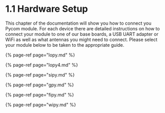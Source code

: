 # 1.1 Hardware Setup

This chapter of the documentation will show you how to connect you Pycom module. For each device there are detailed instructions on how to connect your module to one of our base boards, a USB UART adapter or WiFi as well as what antennas you might need to connect. Please select your module below to be taken to the appropriate guide.

{% page-ref page="lopy.md" %}

{% page-ref page="lopy4.md" %}

{% page-ref page="sipy.md" %}

{% page-ref page="gpy.md" %}

{% page-ref page="fipy.md" %}

{% page-ref page="wipy.md" %}

